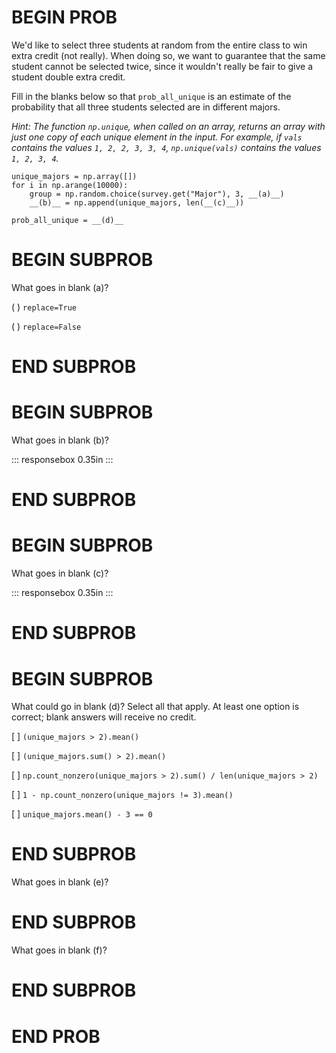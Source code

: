 # BEGIN PROB

We'd like to select three students at random from the entire class to
win extra credit (not really). When doing so, we want to guarantee that
the same student cannot be selected twice, since it wouldn't really be
fair to give a student double extra credit.

Fill in the blanks below so that `prob_all_unique` is an estimate of the
probability that all three students selected are in different majors.

*Hint: The function `np.unique`, when called on an array, returns an
array with just one copy of each unique element in the input. For
example, if `vals` contains the values `1, 2, 2, 3, 3, 4`,
`np.unique(vals)` contains the values `1, 2, 3, 4`.*

    unique_majors = np.array([])
    for i in np.arange(10000):
        group = np.random.choice(survey.get("Major"), 3, __(a)__)
        __(b)__ = np.append(unique_majors, len(__(c)__))
        
    prob_all_unique = __(d)__

# BEGIN SUBPROB

What goes in blank (a)?

( ) `replace=True`

( ) `replace=False`

# END SUBPROB

# BEGIN SUBPROB

What goes in blank (b)?

::: responsebox
0.35in
:::

# END SUBPROB

# BEGIN SUBPROB

What goes in blank (c)?

::: responsebox
0.35in
:::

# END SUBPROB

# BEGIN SUBPROB

What could go in blank (d)? Select all that apply. At least one option
is correct; blank answers will receive no credit.

[ ] `(unique_majors > 2).mean()`

[ ] `(unique_majors.sum() > 2).mean()`

[ ]
`np.count_nonzero(unique_majors > 2).sum() / len(unique_majors > 2)`

[ ] `1 - np.count_nonzero(unique_majors != 3).mean()`

[ ] `unique_majors.mean() - 3 == 0`

# END SUBPROB

What goes in blank (e)?

# END SUBPROB

What goes in blank (f)?

# END SUBPROB

# END PROB